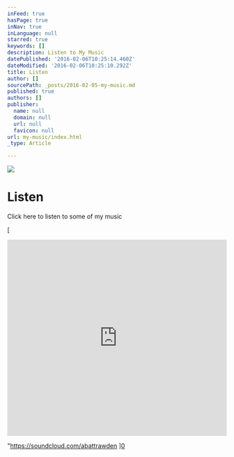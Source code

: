 ```yaml
---
inFeed: true
hasPage: true
inNav: true
inLanguage: null
starred: true
keywords: []
description: Listen to My Music
datePublished: '2016-02-06T10:25:14.460Z'
dateModified: '2016-02-06T10:25:10.292Z'
title: Listen
author: []
sourcePath: _posts/2016-02-05-my-music.md
published: true
authors: []
publisher:
  name: null
  domain: null
  url: null
  favicon: null
url: my-music/index.html
_type: Article

---
```

![](https://the-grid-user-content.s3-us-west-2.amazonaws.com/5b87297e-6bc2-4d24-8c87-6a23849480a4.jpg)

# Listen

Click here to listen to some of my  music

[

<iframe width="100%" height="450" scrolling="no" frameborder="no" src="https://w.soundcloud.com/player/?url=https%3A//api.soundcloud.com/users/7383775&amp;auto_play=false&amp;hide_related=false&amp;show_comments=true&amp;show_user=true&amp;show_reposts=false&amp;visual=true" style=""></iframe>

"https://soundcloud.com/abattrawden ][0]

[0]: href